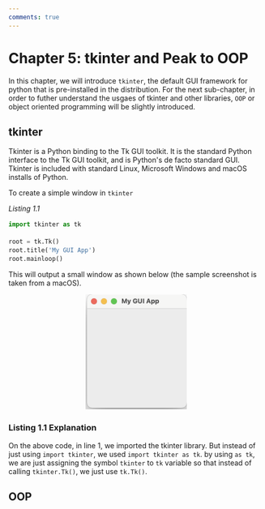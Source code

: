 ```yaml
---
comments: true
---
```


# Chapter 5: tkinter and Peak to OOP

In this chapter, we will introduce `tkinter`, the default GUI framework for python that is pre-installed in the distribution. For the next sub-chapter, in order to futher understand the usgaes of tkinter and other libraries, `OOP` or object oriented programming will be slightly introduced.

## tkinter

Tkinter is a Python binding to the Tk GUI toolkit. It is the standard Python interface to the Tk GUI toolkit, and is Python's de facto standard GUI. Tkinter is included with standard Linux, Microsoft Windows and macOS installs of Python.

To create a simple window in `tkinter`

_Listing 1.1_

```py
import tkinter as tk

root = tk.Tk()
root.title('My GUI App')
root.mainloop()
```

This will output a small window as shown below (the sample screenshot is taken from a macOS).

<p align="center">
    <img src="./chapter5/tkinter1/tkinter1.png" width="200" alt="tkinter blank window" style="align: center;" />
</p>

### Listing 1.1 Explanation

On the above code, in line 1, we imported the tkinter library. But instead of just using `import tkinter`, we used `import tkinter as tk`.
by using `as tk`, we are just assigning the symbol `tkinter` to `tk` variable so that instead of calling `tkinter.Tk()`, we just use `tk.Tk()`.

## OOP
